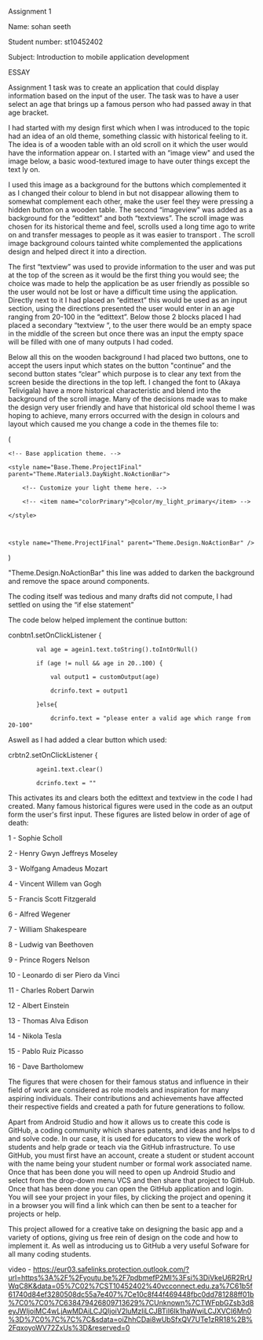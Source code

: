  Assignment 1 

 

Name: sohan seeth 

Student number: st10452402 

Subject: Introduction to mobile application development 

 

 

 

 

 

 

 

 

 

 

 

ESSAY  

 

Assignment 1 task was to create an application that could display information based on the input of the user. The task was to have a user select an age that brings up a famous person who had passed away in that age bracket. 

I had started with my design first which when I was introduced to the topic had an idea of an old theme, something classic with historical feeling to it. The idea is of a wooden table with an old scroll on it which the user would have the information appear on. I started with an “image view" and used the image below, a basic wood-textured image to have outer things except the text ly on. 

 

I used this image as a background for the buttons which complemented it as I changed their colour to blend in but not disappear allowing them to somewhat complement each other, make the user feel they were pressing a hidden button on a wooden table. The second “imageview”  was added as a background for the “edittext” and both “textviews”. The scroll image was chosen for its historical theme and feel, scrolls used a long time ago to write on and transfer messages to people as it was easier to transport . The scroll image background colours tainted white complemented the applications design and helped direct it into a direction. 

 

 

 

 

  

The first “textview” was used to provide information to the user and was put at the top of the screen as it would be the first thing you would see; the choice was made to help the application be as user friendly as possible so the user would not be lost or have a difficult time using the application. Directly next to it I had placed an “edittext” this would be used as an input section, using the directions presented the user would enter in an age ranging from 20-100 in the “edittext”. Below those 2 blocks placed I had placed a secondary “textview “, to the user there would be an empty space in the middle of the screen but once there was an input the empty space will be filled with one of many outputs I had coded.  

Below all this on the wooden background I had placed two buttons, one to accept the users input which states on the button "continue” and the second button states “clear” which purpose is to clear any text from the screen beside the directions in the top left. I changed the font to (Akaya Telivigala) have a more historical characteristic and blend into the background of the scroll image. Many of the decisions made was to make the design very user friendly and have that historical old school theme I was hoping to achieve, many errors occurred with the design in colours and layout which caused me you change a code in the themes file to: 

(<resources xmlns:tools="http://schemas.android.com/tools"> 

    <!-- Base application theme. --> 

    <style name="Base.Theme.Project1Final" parent="Theme.Material3.DayNight.NoActionBar"> 

        <!-- Customize your light theme here. --> 

        <!-- <item name="colorPrimary">@color/my_light_primary</item> --> 

    </style> 

  

    <style name="Theme.Project1Final" parent="Theme.Design.NoActionBar" /> 

</resources>) 

"Theme.Design.NoActionBar" this line was added to darken the background and remove the space around components. 

 

The coding itself was tedious and many drafts did not compute, I had settled on using the “if else statement”  

The code below helped implement the continue button:  

   conbtn1.setOnClickListener { 

            val age = agein1.text.toString().toIntOrNull() 

            if (age != null && age in 20..100) { 

                val output1 = customOutput(age) 

                dcrinfo.text = output1 

            }else{ 

                dcrinfo.text = "please enter a valid age which range from 20-100" 

 

Aswell as I had added a clear button which used:  

  crbtn2.setOnClickListener { 

            agein1.text.clear() 

            dcrinfo.text = "" 

 

This activates its and clears both the edittext and textview in the code I had created. Many famous historical figures were used in the code as an output form the user's first input. These figures are listed below in order of age of death: 

1 - Sophie Scholl 

2 - Henry Gwyn Jeffreys Moseley 

3 - Wolfgang Amadeus Mozart 

4 - Vincent Willem van Gogh 

5 - Francis Scott Fitzgerald 

6 - Alfred Wegener 

7 - William Shakespeare 

8 - Ludwig van Beethoven 

9 - Prince Rogers Nelson 

10 - Leonardo di ser Piero da Vinci 

11 - Charles Robert Darwin 

12 - Albert Einstein 

13 - Thomas Alva Edison 

14 - Nikola Tesla 

15 - Pablo Ruiz Picasso 

16 - Dave Bartholomew 

 

The figures that were chosen for their famous status and influence in their field of work are considered as role models and inspiration for many aspiring individuals. Their contributions and achievements have affected their respective fields and created a path for future generations to follow.   

Apart from Android Studio and how it allows us to create this code is GitHub, a coding community which shares patents, and ideas and helps to d and solve code. In our case, it is used for educators to view the work of students and help grade or teach via the GitHub infrastructure. To use GitHub, you must first have an account, create a student or student account with the name being your student number or formal work associated name. Once that has been done you will need to open up Android Studio and select from the drop-down menu VCS and then share that project to GitHub. Once that has been done you can open the GitHub application and login. You will see your project in your files, by clicking the project and opening it in a browser you will find a link which can then be sent to a teacher for projects or help.  

 

This project allowed for a creative take on designing the basic app and a variety of options, giving us free rein of design on the code and how to implement it. As well as introducing us to  GitHub a very useful Sofware for all many coding students.

video - https://eur03.safelinks.protection.outlook.com/?url=https%3A%2F%2Fyoutu.be%2F7pdbmefP2MI%3Fsi%3DiVkeU6R2RrUWqC8K&data=05%7C02%7CST10452402%40vcconnect.edu.za%7C61b5f61740d84ef3280508dc55a7e407%7Ce10c8f44f469448fbc0dd781288ff01b%7C0%7C0%7C638479426809713629%7CUnknown%7CTWFpbGZsb3d8eyJWIjoiMC4wLjAwMDAiLCJQIjoiV2luMzIiLCJBTiI6Ik1haWwiLCJXVCI6Mn0%3D%7C0%7C%7C%7C&sdata=oiZhhCDai8wUbSfxQV7UTe1zRR18%2B%2FqxoyoWV72ZxUs%3D&reserved=0
